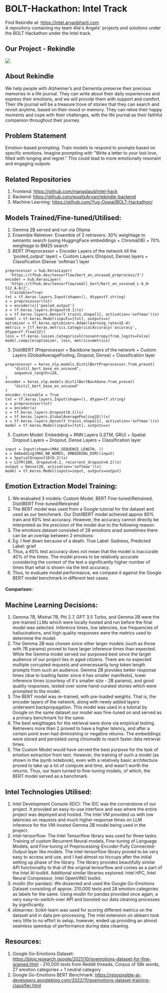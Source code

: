 # BOLT-Hackathon: Intel Track
Find Rekindle at: https://intel.aryanbharti.com    
A repository containing my team 4lie's Angels' projects and solutions under the BOLT Hackathon under the Intel track.

## Our Project - Rekindle 
<img src="https://i.imgur.com/An2OprO.jpeg">

## About Rekindle
We help people with Alzheimer’s and Dementia preserve their precious memories in a life journal. They can write about their daily experiences and express their emotions, and we will provide them with support and comfort. Their life journal will be a treasure trove of stories that they can search and revisit anytime, based on their mood or memory. They can relive their happy moments and cope with their challenges, with the life journal as their faithful companion throughout their journey.

## Problem Statement
Emotion-based prompting: Train models to respond to prompts based on specific emotions. Imagine prompting with "Write a letter to your lost love, filled with longing and regret." This could lead to more emotionally resonant and engaging outputs

## Related Repositories
1. Frontend: https://github.com/manaslaud/intel-hack
2. Backend: https://github.com/woaitsAryan/rekindle-backend
3. Machine Learning: https://github.com/Yug-Oswal/BOLT-Hackathon/

## Models Trained/Fine-tuned/Utilised: 
1. Gemma 2B served and run via Ollama
2. Ensemble Retreiver: Ensemble of 2 retrievers: 30% weightage to semantic search (using HuggingFace embeddings + ChromaDB) + 70% weightage to BM25 search 
3. BERT (Preprocessor + Encoder Layers of the network till the 'pooled_output' layer) + Custom Layers (Dropout, Dense) layers + Classification (Dense 'softmax') layer
 ```
preprocessor = hub.KerasLayer(
   'https://tfhub.dev/tensorflow/bert_en_uncased_preprocess/3')
encoder = hub.KerasLayer(
   'https://tfhub.dev/tensorflow/small_bert/bert_en_uncased_L-6_H-512_A-8/2',
   trainable=True)
txt = tf.keras.layers.Input(shape=(), dtype=tf.string)
x = preprocessor(txt)
x = encoder(x)['pooled_output']
x = tf.keras.layers.Dropout(0.1)(x)
x = tf.keras.layers.Dense(Y_train1.shape[1], activation='softmax')(x)
model = tf.keras.Model(inputs=[txt], outputs=x)
optimizer = tf.keras.optimizers.Adam(learning_rate=1E-4)
metrics = [tf.keras.metrics.CategoricalAccuracy('accuracy', dtype=tf.float32)]
loss = tf.keras.losses.CategoricalCrossentropy(from_logits=False)
model.compile(optimizer, loss, metrics=metrics)
``` 
3. DistilBERT (Preprocessor + Backbone layers of the network + Custom Layers (GlobalAveragePooling, Dropout, Dense) + Classification layer
```
preprocessor = keras_nlp.models.DistilBertPreprocessor.from_preset(
    "distil_bert_base_en_uncased",
    sequence_length=128,
)
encoder = keras_nlp.models.DistilBertBackbone.from_preset(
    "distil_bert_base_en_uncased"
)
encoder.trainable = True
txt = tf.keras.layers.Input(shape=(), dtype=tf.string)
x = preprocessor(txt)
x = encoder(x)
x = tf.keras.layers.Dropout(0.1)(x)
x = tf.keras.layers.GlobalAveragePooling1D()(x)
x = tf.keras.layers.Dense(Y_train1.shape[1], activation='softmax')(x)
model = tf.keras.Model(inputs=[txt], outputs=x)
```
5. Custom Model: Embedding + RNN Layers (LSTM, GRU) + Spatial Dropout Layers + Dropout, Dense Layers + Classification layer
```
input = Input(shape=(MAX_SEQUENCE_LENGTH, ))
x = Embedding(MAX_NB_WORDS, EMBEDDING_DIM)(input)
x = SpatialDropout1D(0.2)(x)
x = LSTM(100, dropout=0.2, recurrent_dropout=0.2)(x)
output = Dense(28, activation='softmax')(x)
model = tf.keras.Model(inputs=input, outputs=output)
```

## Emotion Extraction Model Training: 
1. We evaluated 3 models: Custom Model, BERT Fine-tuned/Retrained, DistilBERT Fine-tuned/Retrained
2. The BERT model was used from a Google tutorial for the dataset and used as our benchmark. Our DistilBERT model achieved approx 80% train and 60% test accuracy. However, the accuracy cannot directly be interpreted as the precision of the model due to the following reason:
3. The emotions dataset consisted of 28 emotions anad sometimes there can be an overlap between 2 emotions:
4. Eg. I feel down because of a death. True Label: Sadness, Predicted Label: grief
5. Thus, a 60% test accuracy does not mean that the model is inaccurate 40% of the times. The model proves to be relatively accurate considering the context of the text a significantly higher number of times than what is shown via the test accuracy.
6. Thus, to evaluate model performance, we compare it against the Google BERT model benchmark in different test cases.
   
#### Comparison: 

## Machine Learning Decisions: 
1. Gemma 7B, Mistral 7B, Phi 2.7, GPT 3.5 Turbo, and Gemma 2B were the pre-trained LLMs which were locally hosted and run before the final model was selected. Inference times, low latencies, low frequencies of hallucinations, and high quality responses were the metrics used to determine the model.
2. The Gemma 2B was chosen since other larger models (such as those with 7B params) proved to have larger inference times than expected. While the Gemma model served our purposed best since the target audience of our project lies in aged citizens. There are no expected multiple corrupted requests and unnecessarily long token length prompts from such an audience. Gemma 2B provides better response times (due to loading faster since it has smaller manifests), lower inference times (courtesy of it's smaller size - 2B params), and good quality responses, tested over some hand-curated stories which were prompted to the model.
3. The BERT model was re-trained, with pre-loaded weights. That is, the encoder layers of the network, along with newly added layers underwent backpropagation. This  model was used in a tutorial by Google on the same dataset our model was fine-tuned on and served as a primary benchmark for the same.
4. The best weightages for the retrieval were done via empirical testing. Retrievers more than 2 proved to have a higher latency, and after a certain point even had diminishing or negative returns. The embeddings were stored and persisted using chromadb to reach faster data retrieval times.
5. The Custom Model would have served the best purpose for the task of emotion extraction from text. However, the training of such a model (as shown in the ipynb notebook), even with a relatively basic architecture proved to take up a lot of compute and time, and wasn't worth the returns. Thus, our team turned to fine-tuning models, of which, the BERT model served as a benchmark.

## Intel Technologies Utilised: 
1. Intel Development Console (IDC): The IDC was the cornerstone of our project. It provided an easy-to-use interface and was where the entire project was deployed and hosted. The Intel VM provided us with low latencies on requests and much higher response times on LLM inference for the VM-hosted Gemma 2B model being used in the project.
2. intel-tensorflow: The Intel Tensorflow library was used for three tasks: Training of custom Recurrent Neural models, Fine-tuning of Language Models, and Fine-tuning of Preprocessing-Encoder-Fully Connected-Output layer like models. The intel-tensorflow library proved to be very easy to access and use, and I had almost no hiccups after the initial setting up phase of the library. The library provides beautifully similar API functionality to that of the original tensorflow and comes as a part of the Intel AI toolkit. Additional similar libraries explored: Intel HPC, Intel Neural Compressor, Intel OpenVINO toolkit.
3. modin (for pandas): We dissected and used the Google Go-Emotions Dataset consisting of approx. 210,000 texts and 28 emotion categories as labels for the same. Using modin for pandas provided once again, a very easy-to-switch-over API and boosted our data cleaning processes by significantly.
4. sklearnex: Scikit-learn was used for scoring different metrics on the dataset and in data pre-processing. The intel extension on sklearn took very little to no effort to setup, hoewver, ended up providing an almost seamless speedup of performance during data cleaning.

## Resources: 
1. Google Go-Emotions Dataset: https://blog.research.google/2021/10/goemotions-dataset-for-fine-grained.html - 210,000 texts from Reddit threads, Corpus of 58k words, 27 emotion categories + 1 neutral category
2. Google Go-Emotions BERT Benchmark: https://responsible-ai-developers.googleblog.com/2022/11/goemotions-dataset-training-classifier.html
